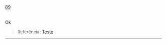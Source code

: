 [89](https://github.com/guilhermeprokisch/ideias/issues/89) 
###### 

Ok


> Referência: [Teste](Teste)



-------------------------------------------------------------------------------

